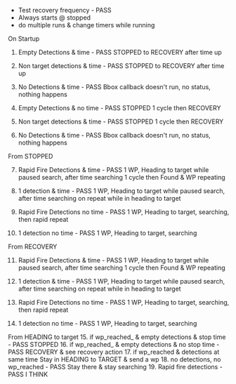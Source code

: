 * Test recovery frequency - PASS
* Always starts @ stopped
* do multiple runs & change timers while running


On Startup

1. Empty Detections & time - PASS
    STOPPED to RECOVERY after time up

2. Non target detections & time - PASS
    STOPPED to RECOVERY after time up
 
3. No Detections & time - PASS
    Bbox callback doesn't run, no status, nothing happens

4. Empty Detections & no time - PASS
    STOPPED 1 cycle then RECOVERY

5. Non target detections & time - PASS
    STOPPED 1 cycle then RECOVERY
 
6. No Detections & time - PASS
    Bbox callback doesn't run, no status, nothing happens

From STOPPED

7. Rapid Fire Detections & time - PASS
    1 WP, Heading to target while paused search, after time searching 1 cycle then Found & WP repeating

8. 1 detection & time - PASS
    1 WP, Heading to target while paused search, after time searching on repeat while in heading to target

9. Rapid Fire Detections no time - PASS
    1 WP, Heading to target, searching, then rapid repeat

10. 1 detection no time - PASS
    1 WP, Heading to target, searching 

From RECOVERY

11. Rapid Fire Detections & time - PASS
    1 WP, Heading to target while paused search, after time searching 1 cycle then Found & WP repeating

12. 1 detection & time - PASS
    1 WP, Heading to target while paused search, after time searching on repeat while in heading to target

13. Rapid Fire Detections no time - PASS
    1 WP, Heading to target, searching, then rapid repeat

14. 1 detection no time - PASS
    1 WP, Heading to target, searching 

From HEADING to target
15. if wp_reached_ & empty detections & stop time - PASS 
    STOPPED
16. if wp_reached_ & empty detections & no stop time - PASS
    RECOVERY & see recovery action
17. if wp_reached & detections at same time
    Stay in HEADING to TARGET & send a wp 
18. no detections, no wp_reached - PASS
    Stay there & stay searching
19. Rapid fire detections - PASS I THINK








